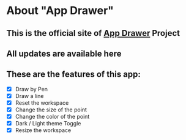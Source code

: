 # About "App Drawer"
## This is the official site of [**App Drawer**](https://github.com/yuran1811/Yuran-Web-Projects/tree/main/AppDrawer) Project
## All updates are available here
## These are the features of this app:
+ [x] Draw by Pen
+ [x] Draw a line
+ [x] Reset the workspace
+ [x] Change the size of the point
+ [x] Change the color of the point
+ [x] Dark / Light theme Toggle
+ [x] Resize the workspace
